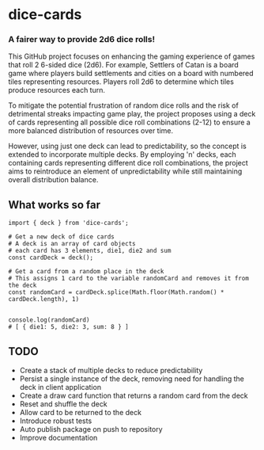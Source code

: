 # dice-cards

### A fairer way to provide 2d6 dice rolls!

This GitHub project focuses on enhancing the gaming experience of games that roll 2 6-sided dice (2d6).
For example, Settlers of Catan is a board game where players build settlements and cities on a board with numbered tiles representing resources. Players roll 2d6 to determine which tiles produce resources each turn.

To mitigate the potential frustration of random dice rolls and the risk of detrimental streaks impacting game play, the project proposes using a deck of cards representing all possible dice roll combinations (2-12) to ensure a more balanced distribution of resources over time.

However, using just one deck can lead to predictability, so the concept is extended to incorporate multiple decks. By employing 'n' decks, each containing cards representing different dice roll combinations, the project aims to reintroduce an element of unpredictability while still maintaining overall distribution balance.

## What works so far

```
import { deck } from 'dice-cards';

# Get a new deck of dice cards
# A deck is an array of card objects
# each card has 3 elements, die1, die2 and sum
const cardDeck = deck();

# Get a card from a random place in the deck
# This assigns 1 card to the variable randomCard and removes it from the deck
const randomCard = cardDeck.splice(Math.floor(Math.random() * cardDeck.length), 1)


console.log(randomCard)
# [ { die1: 5, die2: 3, sum: 8 } ]
```

## TODO

- Create a stack of multiple decks to reduce predictability
- Persist a single instance of the deck, removing need for handling the deck in client application
- Create a draw card function that returns a random card from the deck
- Reset and shuffle the deck 
- Allow card to be returned to the deck
- Introduce robust tests
- Auto publish package on push to repository
- Improve documentation
